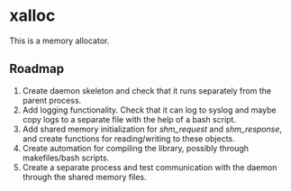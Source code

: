 # xalloc

This is a memory allocator.

## Roadmap

1. Create daemon skeleton and check that it runs separately from the parent process.
2. Add logging functionality. Check that it can log to syslog and maybe copy logs to a separate file with the help of a bash script.
3. Add shared memory initialization for _shm\_request_ and _shm\_response_, and create functions for reading/writing to these objects.
4. Create automation for compiling the library, possibly through makefiles/bash scripts. 
5. Create a separate process and test communication with the daemon through the shared memory files.
